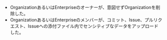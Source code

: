 <ul><li>OrganizationあるいはEnterpriseのオーナーが、意図せずOrganizationを削除した。</li><li>OrganizationあるいはEnterpriseのメンバーが、コミット、Issue、プルリクエスト、Issueへの添付ファイル内でセンシティブなデータをアップロードした。</li></ul>